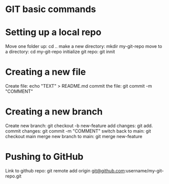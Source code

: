 # GIT basic commands

# Setting up a local repo
Move one folder up: cd ..
make a new directory: mkdir my-git-repo
move to a directory: cd my-git-repo
initialize git repo: git innit

# Creating a new file
Create file: echo "TEXT" > README.md
commit the file: git commit -m "COMMENT"

# Creating a new branch
Create new branch: git checkout -b new-feature
add changes: git add.
commit changes: git commit -m "COMMENT"
switch back to main: git checkout main
merge new branch to main: git merge new-feature

# Pushing to GitHub
Link to github repo: git remote add origin git@github.com:username/my-git-repo.git
